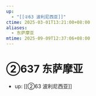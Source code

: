 ```yaml
---
up:
  - "[[②63 波利尼西亚]]"
ctime: 2025-03-01T13:21:00+08:00
aliases:
  - 东萨摩亚
mtime: 2025-09-09T12:37:06+08:00
---
```


# ②637 东萨摩亚

- up: [[②63 波利尼西亚]]
